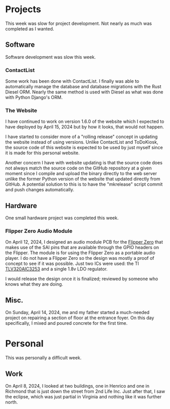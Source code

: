 # Projects
This week was slow for project development. Not nearly as much was completed as I wanted.

## Software
Software development was slow this week.

### ContactList
Some work has been done with ContactList. I finally was able to automatically manage the database and database migrations with the Rust Diesel ORM. Nearly the same method is used with Diesel as what was done with Python Django's ORM.

### The Website
I have continued to work on version 1.6.0 of the website which I expected to have deployed by April 15, 2024 but by how it looks, that would not happen. 

I have started to consider more of a "rolling release" concept in updating the website instead of using versions. Unlike ContactList and ToDoKiosk, the source code of this website is expected to be used by just myself since it is made for this personal website. 

Another concern I have with website updating is that the source code does not always match the source code on the GitHub repository at a given moment since I compile and upload the binary directly to the web server unlike the former Python version of the website that updated directly from GitHub. A potential solution to this is to have the "mkrelease" script commit and push changes automatically.

## Hardware
One small hardware project was completed this week.

### Flipper Zero Audio Module
On April 12, 2024, I designed an audio module PCB for the [Flipper Zero](https://flipperzero.one/) that makes use of the SAI pins that are available through the GPIO headers on the Flipper. The module is for using the Flipper Zero as a portable audio player. I do not have a Flipper Zero so the design was mostly a proof of concept to see if it was possible. Just two ICs were used: the TI [TLV320AIC3253](https://www.ti.com/product/TLV320AIC3253) and a single 1.8v LDO regulator.

I would release the design once it is finalized; reviewed by someone who knows what they are doing.

## Misc.
On Sunday, April 14, 2024, me and my father started a much-needed project on repairing a section of floor at the entrance foyer. On this day specifically, I mixed and poured concrete for the first time. 

# Personal
This was personally a difficult week.

## Work
On April 8, 2024, I looked at two buildings, one in Henrico and one in Richmond that is just down the street from 2nd Life Inc. Just after that, I saw the eclipse, which was just partial in Virginia and nothing like it was further north.



